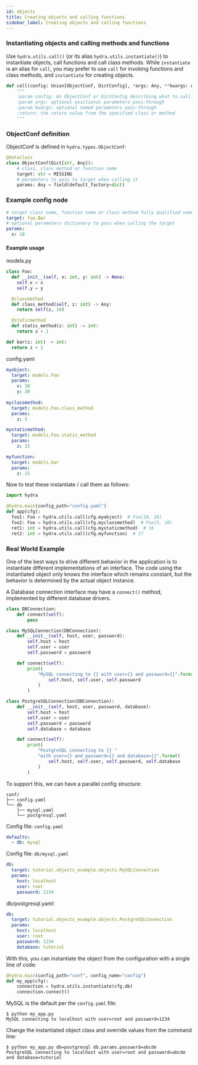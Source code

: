 ```yaml
---
id: objects
title: Creating objects and calling functions
sidebar_label: Creating objects and calling functions
---
```

### Instantiating objects and calling methods and functions
Use `hydra.utils.call()` (or its alias `hydra.utils.instantiate()`) to instantiate objects, call functions and call class methods. While `instantiate` is an alias for `call`, you may prefer to use `call` for invoking functions and class methods, and `instantiate` for creating objects.

```python
def call(config: Union[ObjectConf, DictConfig], *args: Any, **kwargs: Any) -> Any:
    """
    :param config: An ObjectConf or DictConfig describing what to call and what params to use
    :param args: optional positional parameters pass-through
    :param kwargs: optional named parameters pass-through
    :return: the return value from the specified class or method
    """
```

### ObjectConf definition
ObjectConf is defined in `hydra.types.ObjectConf`:
```python
@dataclass
class ObjectConf(Dict[str, Any]):
    # class, class method or function name
    target: str = MISSING
    # parameters to pass to target when calling it
    params: Any = field(default_factory=dict)
```

### Example config node
```yaml
# target class name, function name or class method fully qualified name
target: foo.Bar
# optional parameters dictionary to pass when calling the target
params:
  x: 10
```


#### Example usage

models.py
```python
class Foo:
  def __init__(self, x: int, y: int) -> None:
    self.x = x
    self.y = y

  @classmethod
  def class_method(self, z: int) -> Any:
    return self(z, 10)

  @staticmethod
  def static_method(z: int) -> int:
    return z + 1

def bar(z: int) -> int:
  return z + 2
```
config.yaml
```yaml
myobject:
  target: models.Foo
  params:
    x: 10
    y: 20
    
myclassmethod:
  target: models.Foo.class_method
  params:
    z: 5

mystaticmethod:
  target: models.Foo.static_method
  params:
    z: 15

myfunction:
  target: models.bar
  params:
    z: 15
```

Now to test these instantiate / call them as follows:
```python
import hydra

@hydra.main(config_path="config.yaml")
def app(cfg):
  foo1: Foo = hydra.utils.call(cfg.myobject)  # Foo(10, 20)
  foo2: Foo = hydra.utils.call(cfg.myclassmethod)  # Foo(5, 10)
  ret1: int = hydra.utils.call(cfg.mystaticmethod)  # 16
  ret2: int = hydra.utils.call(cfg.myfunction)  # 17
```
### Real World Example
One of the best ways to drive different behavior in the application is to instantiate different implementations of an interface.
The code using the instantiated object only knows the interface which remains constant, but the behavior
is determined by the actual object instance.

A Database connection interface may have a `connect()` method, implemented by different database drivers.

```python
class DBConnection:
    def connect(self):
        pass

class MySQLConnection(DBConnection):
    def __init__(self, host, user, password):
        self.host = host
        self.user = user
        self.password = password

    def connect(self):
        print(
            "MySQL connecting to {} with user={} and password={}".format(
                self.host, self.user, self.password
            )
        )

class PostgreSQLConnection(DBConnection):
    def __init__(self, host, user, password, database):
        self.host = host
        self.user = user
        self.password = password
        self.database = database

    def connect(self):
        print(
            "PostgreSQL connecting to {} "
            "with user={} and password={} and database={}".format(
                self.host, self.user, self.password, self.database
            )
        )
```

To support this, we can have a parallel config structure:
```text
conf/
├── config.yaml
└── db
    ├── mysql.yaml
    └── postgresql.yaml
```

Config file: `config.yaml`
```yaml
defaults:
  - db: mysql
```
Config file: `db/mysql.yaml`
```yaml
db:
  target: tutorial.objects_example.objects.MySQLConnection
  params:
    host: localhost
    user: root
    password: 1234
```
db/postgresql.yaml:
```yaml
db:
  target: tutorial.objects_example.objects.PostgreSQLConnection
  params:
    host: localhost
    user: root
    password: 1234
    database: tutorial
```

With this, you can instantiate the object from the configuration with a single line of code:
```python
@hydra.main(config_path="conf", config_name="config")
def my_app(cfg):
    connection = hydra.utils.instantiate(cfg.db)
    connection.connect()
```

MySQL is the default per the `config.yaml` file:
```text
$ python my_app.py
MySQL connecting to localhost with user=root and password=1234
```
Change the instantiated object class and override values from the command line:
```text
$ python my_app.py db=postgresql db.params.password=abcde
PostgreSQL connecting to localhost with user=root and password=abcde and database=tutorial
```
